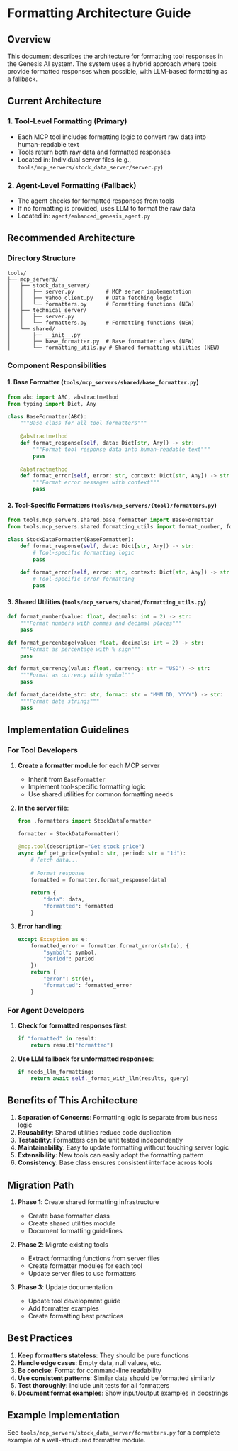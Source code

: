 # Formatting Architecture Guide

## Overview
This document describes the architecture for formatting tool responses in the Genesis AI system. The system uses a hybrid approach where tools provide formatted responses when possible, with LLM-based formatting as a fallback.

## Current Architecture

### 1. Tool-Level Formatting (Primary)
- Each MCP tool includes formatting logic to convert raw data into human-readable text
- Tools return both raw data and formatted responses
- Located in: Individual server files (e.g., `tools/mcp_servers/stock_data_server/server.py`)

### 2. Agent-Level Formatting (Fallback)
- The agent checks for formatted responses from tools
- If no formatting is provided, uses LLM to format the raw data
- Located in: `agent/enhanced_genesis_agent.py`

## Recommended Architecture

### Directory Structure
```
tools/
├── mcp_servers/
│   ├── stock_data_server/
│   │   ├── server.py          # MCP server implementation
│   │   ├── yahoo_client.py    # Data fetching logic
│   │   └── formatters.py      # Formatting functions (NEW)
│   ├── technical_server/
│   │   ├── server.py
│   │   └── formatters.py      # Formatting functions (NEW)
│   └── shared/
│       ├── __init__.py
│       ├── base_formatter.py  # Base formatter class (NEW)
│       └── formatting_utils.py # Shared formatting utilities (NEW)
```

### Component Responsibilities

#### 1. Base Formatter (`tools/mcp_servers/shared/base_formatter.py`)
```python
from abc import ABC, abstractmethod
from typing import Dict, Any

class BaseFormatter(ABC):
    """Base class for all tool formatters"""
    
    @abstractmethod
    def format_response(self, data: Dict[str, Any]) -> str:
        """Format tool response data into human-readable text"""
        pass
    
    @abstractmethod
    def format_error(self, error: str, context: Dict[str, Any]) -> str:
        """Format error messages with context"""
        pass
```

#### 2. Tool-Specific Formatters (`tools/mcp_servers/{tool}/formatters.py`)
```python
from tools.mcp_servers.shared.base_formatter import BaseFormatter
from tools.mcp_servers.shared.formatting_utils import format_number, format_percentage

class StockDataFormatter(BaseFormatter):
    def format_response(self, data: Dict[str, Any]) -> str:
        # Tool-specific formatting logic
        pass
    
    def format_error(self, error: str, context: Dict[str, Any]) -> str:
        # Tool-specific error formatting
        pass
```

#### 3. Shared Utilities (`tools/mcp_servers/shared/formatting_utils.py`)
```python
def format_number(value: float, decimals: int = 2) -> str:
    """Format numbers with commas and decimal places"""
    pass

def format_percentage(value: float, decimals: int = 2) -> str:
    """Format as percentage with % sign"""
    pass

def format_currency(value: float, currency: str = "USD") -> str:
    """Format as currency with symbol"""
    pass

def format_date(date_str: str, format: str = "MMM DD, YYYY") -> str:
    """Format date strings"""
    pass
```

## Implementation Guidelines

### For Tool Developers

1. **Create a formatter module** for each MCP server
   - Inherit from `BaseFormatter`
   - Implement tool-specific formatting logic
   - Use shared utilities for common formatting needs

2. **In the server file**:
   ```python
   from .formatters import StockDataFormatter
   
   formatter = StockDataFormatter()
   
   @mcp.tool(description="Get stock price")
   async def get_price(symbol: str, period: str = "1d"):
       # Fetch data...
       
       # Format response
       formatted = formatter.format_response(data)
       
       return {
           "data": data,
           "formatted": formatted
       }
   ```

3. **Error handling**:
   ```python
   except Exception as e:
       formatted_error = formatter.format_error(str(e), {
           "symbol": symbol,
           "period": period
       })
       return {
           "error": str(e),
           "formatted": formatted_error
       }
   ```

### For Agent Developers

1. **Check for formatted responses first**:
   ```python
   if "formatted" in result:
       return result["formatted"]
   ```

2. **Use LLM fallback for unformatted responses**:
   ```python
   if needs_llm_formatting:
       return await self._format_with_llm(results, query)
   ```

## Benefits of This Architecture

1. **Separation of Concerns**: Formatting logic is separate from business logic
2. **Reusability**: Shared utilities reduce code duplication
3. **Testability**: Formatters can be unit tested independently
4. **Maintainability**: Easy to update formatting without touching server logic
5. **Extensibility**: New tools can easily adopt the formatting pattern
6. **Consistency**: Base class ensures consistent interface across tools

## Migration Path

1. **Phase 1**: Create shared formatting infrastructure
   - Create base formatter class
   - Create shared utilities module
   - Document formatting guidelines

2. **Phase 2**: Migrate existing tools
   - Extract formatting functions from server files
   - Create formatter modules for each tool
   - Update server files to use formatters

3. **Phase 3**: Update documentation
   - Update tool development guide
   - Add formatter examples
   - Create formatting best practices

## Best Practices

1. **Keep formatters stateless**: They should be pure functions
2. **Handle edge cases**: Empty data, null values, etc.
3. **Be concise**: Format for command-line readability
4. **Use consistent patterns**: Similar data should be formatted similarly
5. **Test thoroughly**: Include unit tests for all formatters
6. **Document format examples**: Show input/output examples in docstrings

## Example Implementation

See `tools/mcp_servers/stock_data_server/formatters.py` for a complete example of a well-structured formatter module.